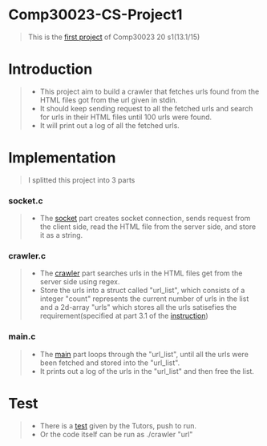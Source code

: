 # Comp30023-CS-Project1
>This is the [first project](https://github.com/zsqSeraphina/Comp30023-CS-Project1/blob/master/web_crawler.pdf) of Comp30023 20 s1(13.1/15)

Introduction
============
>- This project aim to build a crawler that fetches urls found from the HTML files got from the url given in stdin.
>- It  should keep sending request to all the fetched urls and search for urls in their HTML files until 100 urls were found.
>- It will print out a log of all the fetched urls.

Implementation
==============
>I splitted this project into 3 parts
### socket.c #
>- The [socket](https://github.com/zsqSeraphina/Comp30023-CS-Project1/blob/master/socket.c) part creates socket connection, sends request from the client side, read the HTML file from the server side, and store it as a string.
### crawler.c #
>- The [crawler](https://github.com/zsqSeraphina/Comp30023-CS-Project1/blob/master/crawler.c) part searches urls in the HTML files get from the server side using regex.
>- Store the urls into a struct called "url_list", which consists of a integer "count" represents the current number of urls in the list and a 2d-array "urls" which stores all the urls satisefies the requirement(specified at part 3.1 of the [instruction](https://github.com/zsqSeraphina/Comp30023-CS-Project1/blob/master/web_crawler.pdf))
### main.c #
>- The [main](https://github.com/zsqSeraphina/Comp30023-CS-Project1/blob/master/main.c) part loops through the "url_list", until all the urls were been fetched and stored into the "url_list".
>- It prints out a log of the urls in the "url_list" and then free the list.

Test
====
>- There is a [test](https://github.com/zsqSeraphina/Comp30023-CS-Project1/blob/master/.gitlab-ci.yml) given by the Tutors, push to run.
>- Or the code itself can be run as ./crawler "url"
